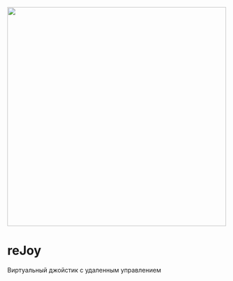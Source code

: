 <img src="https://raw.githubusercontent.com/kotleni/rejoy/main/image.jpg" width="500"></img>

# reJoy
Виртуальный джойстик с удаленным управлением
